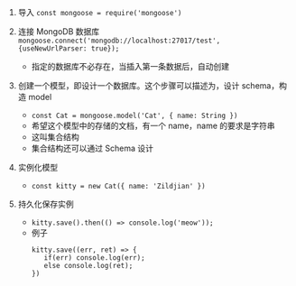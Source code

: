 1. 导入 `const mongoose = require('mongoose')`
2. 连接 MongoDB 数据库 `mongoose.connect('mongodb://localhost:27017/test', {useNewUrlParser: true});`
   - 指定的数据库不必存在，当插入第一条数据后，自动创建
3. 创建一个模型，即设计一个数据库。这个步骤可以描述为，设计 schema，构造 model

   - `const Cat = mongoose.model('Cat', { name: String })`
   - 希望这个模型中的存储的文档，有一个 name，name 的要求是字符串
   - 这叫集合结构
   - 集合结构还可以通过 Schema 设计

4. 实例化模型

   - `const kitty = new Cat({ name: 'Zildjian' })`

5. 持久化保存实例
   - `kitty.save().then(() => console.log('meow'));`
   - 例子
     ```JS
     kitty.save((err, ret) => {
        if(err) console.log(err);
        else console.log(ret);
     })
     ```
